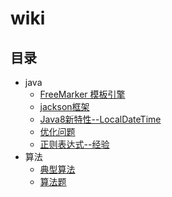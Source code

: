 # wiki

## 目录

* java
  * [FreeMarker 模板引擎](https://github.com/yangshuting1/wiki/blob/master/java/FreeMarker%20%E6%A8%A1%E6%9D%BF%E5%BC%95%E6%93%8E.md)
  * [jackson框架](https://github.com/yangshuting1/wiki/blob/master/java/jackson%E6%A1%86%E6%9E%B6.md)
  * [Java8新特性--LocalDateTime](https://github.com/yangshuting1/wiki/blob/master/java/Java8%E6%96%B0%E7%89%B9%E6%80%A7--LocalDateTime.md)
  * [优化问题](https://github.com/yangshuting1/wiki/blob/master/java/%E4%BC%98%E5%8C%96%E9%97%AE%E9%A2%98.md)
  * [正则表达式--经验](https://github.com/yangshuting1/wiki/blob/master/java/%E6%AD%A3%E5%88%99%E8%A1%A8%E8%BE%BE%E5%BC%8F-%E7%BB%8F%E9%AA%8C.md)
* 算法
  * [典型算法](https://github.com/yangshuting1/wiki/blob/master/%E7%AE%97%E6%B3%95/%E5%85%B8%E5%9E%8B%E7%AE%97%E6%B3%95.md)
  * [算法题](https://github.com/yangshuting1/wiki/blob/master/%E7%AE%97%E6%B3%95/%E7%AE%97%E6%B3%95%E9%A2%98.md)
